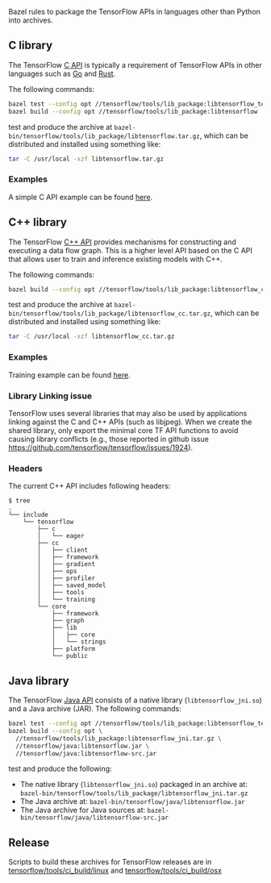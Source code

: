 Bazel rules to package the TensorFlow APIs in languages other than Python into
archives.

## C library

The TensorFlow [C
API](https://www.tensorflow.org/code/tensorflow/c/c_api.h)
is typically a requirement of TensorFlow APIs in other languages such as
[Go](https://www.tensorflow.org/code/tensorflow/go)
and [Rust](https://github.com/tensorflow/rust).

The following commands:

```sh
bazel test --config opt //tensorflow/tools/lib_package:libtensorflow_test
bazel build --config opt //tensorflow/tools/lib_package:libtensorflow
```

test and produce the archive at
`bazel-bin/tensorflow/tools/lib_package/libtensorflow.tar.gz`, which can be
distributed and installed using something like:

```sh
tar -C /usr/local -xzf libtensorflow.tar.gz
```

### Examples
A simple C API example can be found [here](https://github.com/tensorflow/tensorflow/pull/24963#issuecomment-454800809).

## C++ library
The TensorFlow [C++
API](https://www.tensorflow.org/guide/extend/cc)
provides mechanisms for constructing and executing a data flow graph. This is a higher level API based on the C API that allows user to train and inference existing models with C++.

The following commands:

```sh
bazel build --config opt //tensorflow/tools/lib_package:libtensorflow_cc
```

test and produce the archive at
`bazel-bin/tensorflow/tools/lib_package/libtensorflow_cc.tar.gz`, which can be
distributed and installed using something like:

```sh
tar -C /usr/local -xzf libtensorflow_cc.tar.gz
```

### Examples
Training example can be found [here](https://github.com/tensorflow/tensorflow/blob/master/tensorflow/cc/tutorials/example_trainer.cc).

### Library Linking issue
TensorFlow uses several libraries that may also be used by applications linking against the C and C++ APIs (such as libjpeg).  When we create
the shared library, only export the minimal core TF API functions to avoid causing library conflicts (e.g., those reported in github issue https://github.com/tensorflow/tensorflow/issues/1924).

### Headers
The current C++ API includes following headers:

```
$ tree
.
└── include
    └── tensorflow
        ├── c
        │   └── eager
 		├── cc
 		│	├── client
 		│	├── framework
 		│	├── gradient
 		│	├── ops
 		│	├── profiler
 		│	├── saved_model
 		│	├── tools
 		│	└── training
 		└── core
 			├── framework
 			├── graph
 			├── lib
 			│	├── core
 			│	└── strings
 			├── platform
 			└── public
```

## Java library

The TensorFlow [Java
API](https://www.tensorflow.org/code/tensorflow/java/README.md)
consists of a native library (`libtensorflow_jni.so`) and a Java archive (JAR).
The following commands:

```sh
bazel test --config opt //tensorflow/tools/lib_package:libtensorflow_test
bazel build --config opt \
  //tensorflow/tools/lib_package:libtensorflow_jni.tar.gz \
  //tensorflow/java:libtensorflow.jar \
  //tensorflow/java:libtensorflow-src.jar
```

test and produce the following:

-   The native library (`libtensorflow_jni.so`) packaged in an archive at:
    `bazel-bin/tensorflow/tools/lib_package/libtensorflow_jni.tar.gz`
-   The Java archive at:
    `bazel-bin/tensorflow/java/libtensorflow.jar`
-   The Java archive for Java sources at:
    `bazel-bin/tensorflow/java/libtensorflow-src.jar`

## Release

Scripts to build these archives for TensorFlow releases are in
[tensorflow/tools/ci_build/linux](https://www.tensorflow.org/code/tensorflow/tools/ci_build/linux)
and
[tensorflow/tools/ci_build/osx](https://www.tensorflow.org/code/tensorflow/tools/ci_build/osx)
